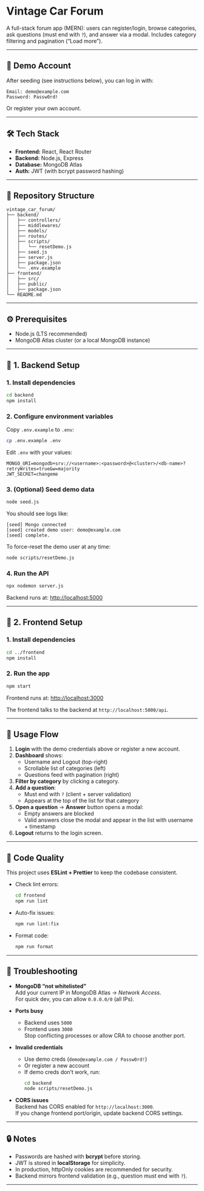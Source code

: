 # Vintage Car Forum

A full-stack forum app (MERN): users can register/login, browse categories, ask questions (must end with `?`), and answer via a modal. Includes category filtering and pagination (“Load more”).

---

## 🚀 Demo Account

After seeding (see instructions below), you can log in with:

```
Email: demo@example.com  
Password: Passw0rd!
```

Or register your own account.

---

## 🛠 Tech Stack

- **Frontend:** React, React Router  
- **Backend:** Node.js, Express  
- **Database:** MongoDB Atlas  
- **Auth:** JWT (with bcrypt password hashing)  

---

## 📂 Repository Structure

```
vintage_car_forum/
├── backend/
│   ├── controllers/
│   ├── middlewares/
│   ├── models/
│   ├── routes/
│   ├── scripts/
│   │   └── resetDemo.js
│   ├── seed.js
│   ├── server.js
│   ├── package.json
│   └── .env.example
├── frontend/
│   ├── src/
│   ├── public/
│   ├── package.json
└── README.md
```

---

## ⚙️ Prerequisites

- Node.js (LTS recommended)  
- MongoDB Atlas cluster (or a local MongoDB instance)  

---

## 🔧 1. Backend Setup

### 1. Install dependencies
```bash
cd backend
npm install
```

### 2. Configure environment variables
Copy `.env.example` to `.env`:
```bash
cp .env.example .env
```

Edit `.env` with your values:
```
MONGO_URI=mongodb+srv://<username>:<password>@<cluster>/<db-name>?retryWrites=true&w=majority
JWT_SECRET=changeme
```

### 3. (Optional) Seed demo data
```bash
node seed.js
```

You should see logs like:
```
[seed] Mongo connected
[seed] created demo user: demo@example.com
[seed] complete.
```

To force-reset the demo user at any time:
```bash
node scripts/resetDemo.js
```

### 4. Run the API
```bash
npx nodemon server.js
```
Backend runs at: [http://localhost:5000](http://localhost:5000)

---

## 🎨 2. Frontend Setup

### 1. Install dependencies
```bash
cd ../frontend
npm install
```

### 2. Run the app
```bash
npm start
```

Frontend runs at: [http://localhost:3000](http://localhost:3000)  

The frontend talks to the backend at `http://localhost:5000/api`.

---

## 🧪 Usage Flow

1. **Login** with the demo credentials above or register a new account.  
2. **Dashboard** shows:
   - Username and Logout (top-right)  
   - Scrollable list of categories (left)  
   - Questions feed with pagination (right)  
3. **Filter by category** by clicking a category.  
4. **Add a question**:
   - Must end with `?` (client + server validation)  
   - Appears at the top of the list for that category  
5. **Open a question** → **Answer** button opens a modal:
   - Empty answers are blocked  
   - Valid answers close the modal and appear in the list with username + timestamp  
6. **Logout** returns to the login screen.  

---

## 🧹 Code Quality

This project uses **ESLint + Prettier** to keep the codebase consistent.

- Check lint errors:
  ```bash
  cd frontend
  npm run lint
  ```

- Auto-fix issues:
  ```bash
  npm run lint:fix
  ```

- Format code:
  ```bash
  npm run format
  ```
  

---

## 🐛 Troubleshooting

- **MongoDB “not whitelisted”**  
  Add your current IP in MongoDB Atlas → *Network Access*.  
  For quick dev, you can allow `0.0.0.0/0` (all IPs).  

- **Ports busy**  
  - Backend uses `5000`  
  - Frontend uses `3000`  
  Stop conflicting processes or allow CRA to choose another port.  

- **Invalid credentials**  
  - Use demo creds (`demo@example.com / Passw0rd!`)  
  - Or register a new account  
  - If demo creds don’t work, run:  
    ```bash
    cd backend
    node scripts/resetDemo.js
    ```  

- **CORS issues**  
  Backend has CORS enabled for `http://localhost:3000`.  
  If you change frontend port/origin, update backend CORS settings.  

---

## 🔒 Notes

- Passwords are hashed with **bcrypt** before storing.  
- JWT is stored in **localStorage** for simplicity.  
- In production, httpOnly cookies are recommended for security.  
- Backend mirrors frontend validation (e.g., question must end with `?`).  

---

